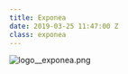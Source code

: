 ```yaml
---
title: Exponea
date: 2019-03-25 11:47:00 Z
class: exponea
---
```




![logo__exponea.png](/uploads/logo__exponea.png)